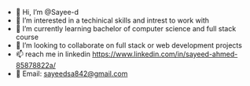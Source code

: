 - 👋 Hi, I’m @Sayee-d
- 👀 I’m interested in a techinical skills and intrest to work with 
- 🌱 I’m currently learning bachelor of computer science and full stack course 
- 💞️ I’m looking to collaborate on full stack or web development projects
- 📫 reach me in linkedin https://www.linkedin.com/in/sayeed-ahmed-85878822a/
- 📧 Email: sayeedsa842@gmail.com
  

<!---
Sayee-d/Sayee-d is a ✨ special ✨ repository because its `README.md` (this file) appears on your GitHub profile.
You can click the Preview link to take a look at your changes.
--->
